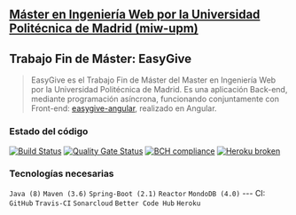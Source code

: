 ## [Máster en Ingeniería Web por la Universidad Politécnica de Madrid (miw-upm)](http://miw.etsisi.upm.es)
## Trabajo Fin de Máster: **EasyGive**
> EasyGive es el Trabajo Fin de Máster del Master en Ingeniería Web por la Universidad Politécnica de Madrid. Es una aplicación Back-end,
mediante programación asíncrona, funcionando conjuntamente con 
Front-end: [easygive-angular](https://github.com/melasimb/easygive-angular.git), 
realizado en Angular.

### Estado del código  
[![Build Status](https://travis-ci.org/melasimb/easygive-spring.svg?branch=develop)](https://travis-ci.org/melasimb/easygive-spring)
[![Quality Gate Status](https://sonarcloud.io/api/project_badges/measure?project=es.upm.miw%3Aeasygive-spring&metric=alert_status)](https://sonarcloud.io/dashboard?id=es.upm.miw%3Aeasygive-spring)
[![BCH compliance](https://bettercodehub.com/edge/badge/melasimb/easygive-spring?branch=develop)](https://bettercodehub.com/)
[![Heroku broken](https://easygive-spring.herokuapp.com/api/v0/system/version-badge)](https://easygive-spring.herokuapp.com/api/v0/system/app-info)

### Tecnologías necesarias
`Java (8)` `Maven (3.6)` `Spring-Boot (2.1)` `Reactor` `MondoDB (4.0)` --- CI: `GitHub` `Travis-CI` `Sonarcloud` `Better Code Hub` `Heroku`
